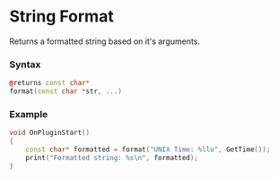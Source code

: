 # String Format

Returns a formatted string based on it's arguments.

### Syntax

```cpp
@returns const char*
format(const char *str, ...)
```

### Example

```cpp
void OnPluginStart()
{
    const char* formatted = format("UNIX Time: %llu", GetTime());
    print("Formatted string: %s\n", formatted);
}
```